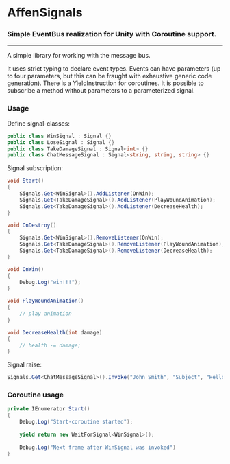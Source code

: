 # AffenSignals

### Simple EventBus realization for Unity with Coroutine support.

---

A simple library for working with the message bus. 

It uses strict typing to declare event types.
Events can have parameters (up to four parameters, but this can be fraught with exhaustive generic code generation). 
There is a YieldInstruction for coroutines.
It is possible to subscribe a method without parameters to a parameterized signal.

### Usage

Define signal-classes:
```c#
public class WinSignal : Signal {}
public class LoseSignal : Signal {}
public class TakeDamageSignal : Signal<int> {}
public class ChatMessageSignal : Signal<string, string, string> {}
```

Signal subscription:
```c#
void Start()
{
    Signals.Get<WinSignal>().AddListener(OnWin);
    Signals.Get<TakeDamageSignal>().AddListener(PlayWoundAnimation);
    Signals.Get<TakeDamageSignal>().AddListener(DecreaseHealth);
}

void OnDestroy()
{
    Signals.Get<WinSignal>().RemoveListener(OnWin);
    Signals.Get<TakeDamageSignal>().RemoveListener(PlayWoundAnimation);
    Signals.Get<TakeDamageSignal>().RemoveListener(DecreaseHealth);
}

void OnWin()
{
    Debug.Log("win!!!");
}

void PlayWoundAnimation()
{
    // play animation
}

void DecreaseHealth(int damage)
{
    // health -= damage;
}
```

Signal raise:
```c#
Signals.Get<ChatMessageSignal>().Invoke("John Smith", "Subject", "Hello World!");
```

### Coroutine usage

```c#
private IEnumerator Start()
{
    Debug.Log("Start-coroutine started");
    
    yield return new WaitForSignal<WinSignal>();
    
    Debug.Log("Next frame after WinSignal was invoked")
}
```